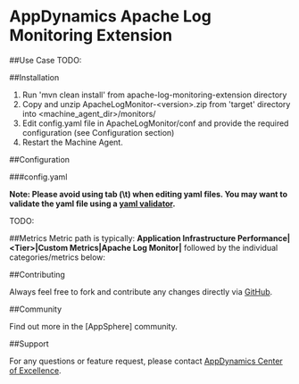 # AppDynamics Apache Log Monitoring Extension


##Use Case
TODO:


##Installation

1. Run 'mvn clean install' from apache-log-monitoring-extension directory
2. Copy and unzip ApacheLogMonitor-\<version\>.zip from 'target' directory into \<machine_agent_dir\>/monitors/
3. Edit config.yaml file in ApacheLogMonitor/conf and provide the required configuration (see Configuration section)
4. Restart the Machine Agent.

##Configuration

###config.yaml

**Note: Please avoid using tab (\t) when editing yaml files. You may want to validate the yaml file using a [yaml validator](http://yamllint.com/).**

TODO:


##Metrics
Metric path is typically: **Application Infrastructure Performance|\<Tier\>|Custom Metrics|Apache Log Monitor|** followed by the individual categories/metrics below:

##Contributing

Always feel free to fork and contribute any changes directly via [GitHub](https://github.com/Appdynamics/apache-log-monitoring-extension).

##Community

Find out more in the [AppSphere] community.

##Support

For any questions or feature request, please contact [AppDynamics Center of Excellence](mailto:ace-request@appdynamics.com).

